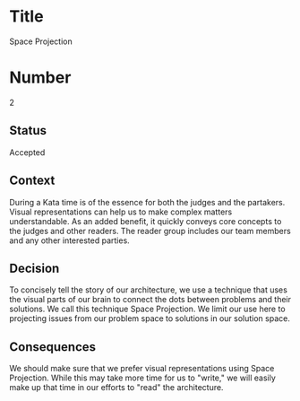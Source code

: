 # Title
Space Projection

# Number
2

## Status
Accepted

## Context
During a Kata time is of the essence for both the judges and the partakers. Visual representations can help us to make complex matters understandable. As an added benefit, it quickly conveys core concepts to the judges and other readers. The reader group includes our team members and any other interested parties.

## Decision
To concisely tell the story of our architecture, we use a technique that uses the visual parts of our brain to connect the dots between problems and their solutions. We call this technique Space Projection. We limit our use here to projecting issues from our problem space to solutions in our solution space.

## Consequences
We should make sure that we prefer visual representations using Space Projection. While this may take more time for us to "write," we will easily make up that time in our efforts to "read" the architecture.
